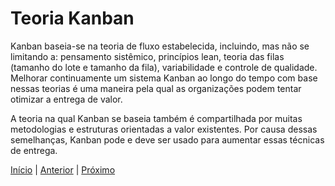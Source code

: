 # Teoria Kanban

Kanban baseia-se na teoria de fluxo estabelecida, incluindo, mas não se limitando a: pensamento sistêmico, princípios lean, teoria das filas (tamanho do lote e tamanho da fila), variabilidade e controle de qualidade. Melhorar continuamente um sistema Kanban ao longo do tempo com base nessas teorias é uma maneira pela qual as organizações podem tentar otimizar a entrega de valor.

A teoria na qual Kanban se baseia também é compartilhada por muitas metodologias e estruturas orientadas a valor existentes. Por causa dessas semelhanças, Kanban pode e deve ser usado para aumentar essas técnicas de entrega.

[Início](README.md) | [Anterior](why_use_kanban.md) | [Próximo](kanban_pratices_one.md)
